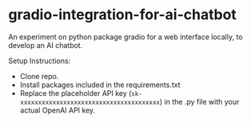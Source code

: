 # gradio-integration-for-ai-chatbot
An experiment on python package gradio for a web interface locally, to develop an AI chatbot. 

Setup Instructions: 
- Clone repo.
- Install packages included in the requirements.txt
- Replace the placeholder API key (`sk-xxxxxxxxxxxxxxxxxxxxxxxxxxxxxxxxxxxxxxx`) in the .py file with your actual OpenAI API key.
